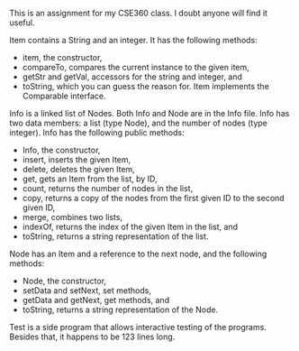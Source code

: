 This is an assignment for my CSE360 class. I doubt anyone will find it useful.

Item contains a String and an integer. It has the following methods:
- item, the constructor,
- compareTo, compares the current instance to the given item,
- getStr and getVal, accessors for the string and integer, and 
- toString, which you can guess the reason for.
Item implements the Comparable interface.


Info is a linked list of Nodes. Both Info and Node are in the Info file. Info has two data members: a list (type Node), and the number of nodes (type integer). Info has the following public methods:
- Info, the constructor,
- insert, inserts the given Item,
- delete, deletes the given Item,
- get, gets an Item from the list, by ID,
- count, returns the number of nodes in the list,
- copy, returns a copy of the nodes from the first given ID to the second given ID,
- merge, combines two lists,
- indexOf, returns the index of the given Item in the list, and
- toString, returns a string representation of the list.

Node has an Item and a reference to the next node, and the following methods:
- Node, the constructor,
- setData and setNext, set methods,
- getData and getNext, get methods, and 
- toString, returns a string representation of the Node.


Test is a side program that allows interactive testing of the programs. Besides that, it happens to be 123 lines long.